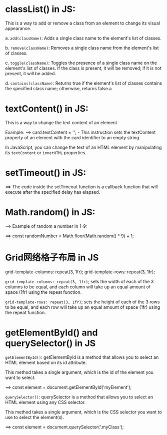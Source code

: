# classList() in JS: 
This is a way to add or remove a class from an element to change its visual appearance.

a. `add(className)`: Adds a single class name to the element's list of classes.

b. `remove(className)`: Removes a single class name from the element's list of classes.

c. `toggle(className)`: Toggles the presence of a single class name on the element's list of classes. 
If the class is present, it will be removed; if it is not present, it will be added.

d. `contains(className)`: Returns true if the element's list of classes contains the specified class name; otherwise, returns false.a

# textContent() in JS: 
This is a way to change the text content of an element

Example: ==> card.textContent = ''; - This instruction sets the textContent property of an element with the card identifier to an empty string.

In JavaScript, you can change the text of an HTML element by manipulating its `textContent` or `innerHTML` properties.  

# setTimeout() in JS: 
==> The code inside the setTimeout function is a callback function that will execute after the specified delay has elapsed. 

# Math.random() in JS:
==> Example of random a number in 1-9:

  ==> const randomNumber = Math.floor(Math.random() * 9) + 1;


# Grid网络格子布局 in JS
grid-template-columns: repeat(3, 1fr);
       grid-template-rows: repeat(3, 1fr);

`grid-template-columns: repeat(3, 1fr)`; sets the width of each of the 3 columns to be equal, and each column will take up an equal amount of space (1fr) using the repeat function. 

`grid-template-rows: repeat(3, 1fr)`; sets the height of each of the 3 rows to be equal, and each row will take up an equal amount of space (1fr) using the repeat function. 

# getElementById() and querySelector() in JS

`getElementById()`:  getElementById is a method that allows you to select an HTML element based on its id attribute. 

This method takes a single argument, which is the id of the element you want to select.

==> const element = document.getElementById('myElement');

`querySelector()`: querySelector is a method that allows you to select an HTML element using any CSS selector.  

This method takes a single argument, which is the CSS selector you want to use to select the element(s). 

==> const element = document.querySelector('.myClass');
